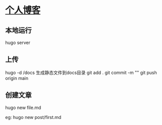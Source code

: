 # [个人博客](https://bufferflies.github.io/)
## 本地运行
hugo server

## 上传
hugo -d /docs  生成静态文件到docs目录
git add .
git commit -m ""
git push origin main 

## 创建文章

hugo new file.md

eg:
hugo new post/first.md